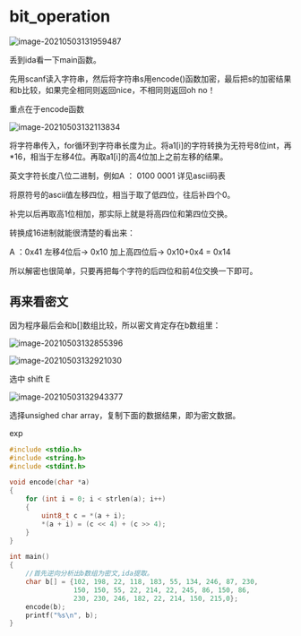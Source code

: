 # bit_operation

![image-20210503131959487](C:\Users\Senpai\AppData\Roaming\Typora\typora-user-images\image-20210503131959487.png)

丢到ida看一下main函数。

先用scanf读入字符串，然后将字符串s用encode()函数加密，最后把s的加密结果和b比较，如果完全相同则返回nice，不相同则返回oh no！

重点在于encode函数

![image-20210503132113834](C:\Users\Senpai\AppData\Roaming\Typora\typora-user-images\image-20210503132113834.png)

将字符串传入，for循环到字符串长度为止。将a1[i]的字符转换为无符号8位int，再*16，相当于左移4位。再取a1[i]的高4位加上之前左移的结果。

英文字符长度八位二进制，例如A ： 0100 0001	详见ascii码表

将原符号的ascii值左移四位，相当于取了低四位，往后补四个0。

补完以后再取高1位相加，那实际上就是将高四位和第四位交换。

转换成16进制就能很清楚的看出来：

A ：0x41 左移4位后-> 0x10 加上高四位后-> 0x10+0x4 = 0x14

所以解密也很简单，只要再把每个字符的后四位和前4位交换一下即可。



## 再来看密文

因为程序最后会和b[]数组比较，所以密文肯定存在b数组里：

![image-20210503132855396](C:\Users\Senpai\AppData\Roaming\Typora\typora-user-images\image-20210503132855396.png)

![image-20210503132921030](C:\Users\Senpai\AppData\Roaming\Typora\typora-user-images\image-20210503132921030.png)

选中 shift E

![image-20210503132943377](C:\Users\Senpai\AppData\Roaming\Typora\typora-user-images\image-20210503132943377.png)

选择unsighed char array，复制下面的数据结果，即为密文数据。

exp

```c
#include <stdio.h>
#include <string.h>
#include <stdint.h>

void encode(char *a)
{
    for (int i = 0; i < strlen(a); i++)
    {
        uint8_t c = *(a + i);
        *(a + i) = (c << 4) + (c >> 4);
    }
}

int main()
{
    //首先逆向分析出b数组为密文,ida提取。
    char b[] = {102, 198, 22, 118, 183, 55, 134, 246, 87, 230,
                150, 150, 55, 22, 214, 22, 245, 86, 150, 86,
                230, 230, 246, 182, 22, 214, 150, 215,0};
    encode(b);
    printf("%s\n", b);
}
```

